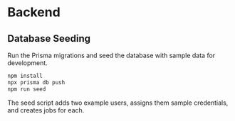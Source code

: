 # Backend

## Database Seeding

Run the Prisma migrations and seed the database with sample data for development.

```bash
npm install
npx prisma db push
npm run seed
```

The seed script adds two example users, assigns them sample credentials, and creates jobs for each.
